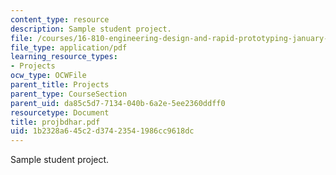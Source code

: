 ```yaml
---
content_type: resource
description: Sample student project.
file: /courses/16-810-engineering-design-and-rapid-prototyping-january-iap-2007/1b2328a645c2d37423541986cc9618dc_projbdhar.pdf
file_type: application/pdf
learning_resource_types:
- Projects
ocw_type: OCWFile
parent_title: Projects
parent_type: CourseSection
parent_uid: da85c5d7-7134-040b-6a2e-5ee2360ddff0
resourcetype: Document
title: projbdhar.pdf
uid: 1b2328a6-45c2-d374-2354-1986cc9618dc
---
```

Sample student project.

